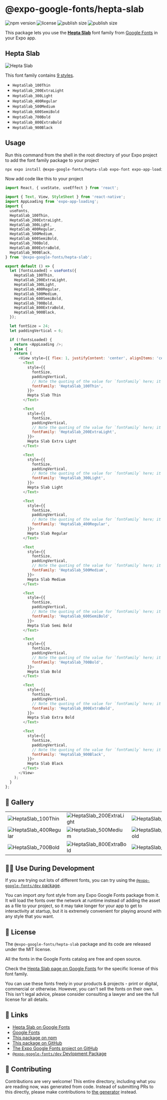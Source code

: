 # @expo-google-fonts/hepta-slab

![npm version](https://flat.badgen.net/npm/v/@expo-google-fonts/hepta-slab)
![license](https://flat.badgen.net/github/license/expo/google-fonts)
![publish size](https://flat.badgen.net/packagephobia/install/@expo-google-fonts/hepta-slab)
![publish size](https://flat.badgen.net/packagephobia/publish/@expo-google-fonts/hepta-slab)

This package lets you use the [**Hepta Slab**](https://fonts.google.com/specimen/Hepta+Slab) font family from [Google Fonts](https://fonts.google.com/) in your Expo app.

## Hepta Slab

![Hepta Slab](./font-family.png)

This font family contains [9 styles](#-gallery).

- `HeptaSlab_100Thin`
- `HeptaSlab_200ExtraLight`
- `HeptaSlab_300Light`
- `HeptaSlab_400Regular`
- `HeptaSlab_500Medium`
- `HeptaSlab_600SemiBold`
- `HeptaSlab_700Bold`
- `HeptaSlab_800ExtraBold`
- `HeptaSlab_900Black`

## Usage

Run this command from the shell in the root directory of your Expo project to add the font family package to your project
```sh
npx expo install @expo-google-fonts/hepta-slab expo-font expo-app-loading
```

Now add code like this to your project
```js
import React, { useState, useEffect } from 'react';

import { Text, View, StyleSheet } from 'react-native';
import AppLoading from 'expo-app-loading';
import {
  useFonts,
  HeptaSlab_100Thin,
  HeptaSlab_200ExtraLight,
  HeptaSlab_300Light,
  HeptaSlab_400Regular,
  HeptaSlab_500Medium,
  HeptaSlab_600SemiBold,
  HeptaSlab_700Bold,
  HeptaSlab_800ExtraBold,
  HeptaSlab_900Black,
} from '@expo-google-fonts/hepta-slab';

export default () => {
  let [fontsLoaded] = useFonts({
    HeptaSlab_100Thin,
    HeptaSlab_200ExtraLight,
    HeptaSlab_300Light,
    HeptaSlab_400Regular,
    HeptaSlab_500Medium,
    HeptaSlab_600SemiBold,
    HeptaSlab_700Bold,
    HeptaSlab_800ExtraBold,
    HeptaSlab_900Black,
  });

  let fontSize = 24;
  let paddingVertical = 6;

  if (!fontsLoaded) {
    return <AppLoading />;
  } else {
    return (
      <View style={{ flex: 1, justifyContent: 'center', alignItems: 'center' }}>
        <Text
          style={{
            fontSize,
            paddingVertical,
            // Note the quoting of the value for `fontFamily` here; it expects a string!
            fontFamily: 'HeptaSlab_100Thin',
          }}>
          Hepta Slab Thin
        </Text>

        <Text
          style={{
            fontSize,
            paddingVertical,
            // Note the quoting of the value for `fontFamily` here; it expects a string!
            fontFamily: 'HeptaSlab_200ExtraLight',
          }}>
          Hepta Slab Extra Light
        </Text>

        <Text
          style={{
            fontSize,
            paddingVertical,
            // Note the quoting of the value for `fontFamily` here; it expects a string!
            fontFamily: 'HeptaSlab_300Light',
          }}>
          Hepta Slab Light
        </Text>

        <Text
          style={{
            fontSize,
            paddingVertical,
            // Note the quoting of the value for `fontFamily` here; it expects a string!
            fontFamily: 'HeptaSlab_400Regular',
          }}>
          Hepta Slab Regular
        </Text>

        <Text
          style={{
            fontSize,
            paddingVertical,
            // Note the quoting of the value for `fontFamily` here; it expects a string!
            fontFamily: 'HeptaSlab_500Medium',
          }}>
          Hepta Slab Medium
        </Text>

        <Text
          style={{
            fontSize,
            paddingVertical,
            // Note the quoting of the value for `fontFamily` here; it expects a string!
            fontFamily: 'HeptaSlab_600SemiBold',
          }}>
          Hepta Slab Semi Bold
        </Text>

        <Text
          style={{
            fontSize,
            paddingVertical,
            // Note the quoting of the value for `fontFamily` here; it expects a string!
            fontFamily: 'HeptaSlab_700Bold',
          }}>
          Hepta Slab Bold
        </Text>

        <Text
          style={{
            fontSize,
            paddingVertical,
            // Note the quoting of the value for `fontFamily` here; it expects a string!
            fontFamily: 'HeptaSlab_800ExtraBold',
          }}>
          Hepta Slab Extra Bold
        </Text>

        <Text
          style={{
            fontSize,
            paddingVertical,
            // Note the quoting of the value for `fontFamily` here; it expects a string!
            fontFamily: 'HeptaSlab_900Black',
          }}>
          Hepta Slab Black
        </Text>
      </View>
    );
  }
};

```

## 🔡 Gallery


||||
|-|-|-|
|![HeptaSlab_100Thin](./HeptaSlab_100Thin.ttf.png)|![HeptaSlab_200ExtraLight](./HeptaSlab_200ExtraLight.ttf.png)|![HeptaSlab_300Light](./HeptaSlab_300Light.ttf.png)||
|![HeptaSlab_400Regular](./HeptaSlab_400Regular.ttf.png)|![HeptaSlab_500Medium](./HeptaSlab_500Medium.ttf.png)|![HeptaSlab_600SemiBold](./HeptaSlab_600SemiBold.ttf.png)||
|![HeptaSlab_700Bold](./HeptaSlab_700Bold.ttf.png)|![HeptaSlab_800ExtraBold](./HeptaSlab_800ExtraBold.ttf.png)|![HeptaSlab_900Black](./HeptaSlab_900Black.ttf.png)||


## 👩‍💻 Use During Development

If you are trying out lots of different fonts, you can try using the [`@expo-google-fonts/dev` package](https://github.com/expo/google-fonts/tree/master/font-packages/dev#readme).

You can import *any* font style from any Expo Google Fonts package from it. It will load the fonts
over the network at runtime instead of adding the asset as a file to your project, so it may take longer
for your app to get to interactivity at startup, but it is extremely convenient
for playing around with any style that you want.

## 📖 License

The `@expo-google-fonts/hepta-slab` package and its code are released under the MIT license.

All the fonts in the Google Fonts catalog are free and open source.

Check the [Hepta Slab page on Google Fonts](https://fonts.google.com/specimen/Hepta+Slab) for the specific license of this font family.

You can use these fonts freely in your products & projects - print or digital, commercial or otherwise. However, you can't sell the fonts on their own. This isn't legal advice, please consider consulting a lawyer and see the full license for all details.

## 🔗 Links

- [Hepta Slab on Google Fonts](https://fonts.google.com/specimen/Hepta+Slab)
- [Google Fonts](https://fonts.google.com/)
- [This package on npm](https://www.npmjs.com/package/@expo-google-fonts/hepta-slab)
- [This package on GitHub](https://github.com/expo/google-fonts/tree/master/font-packages/hepta-slab)
- [The Expo Google Fonts project on GitHub](https://github.com/expo/google-fonts)
- [`@expo-google-fonts/dev` Devlopment Package](https://github.com/expo/google-fonts/tree/master/font-packages/dev)

## 🤝 Contributing

Contributions are very welcome! This entire directory, including what you are reading now, was generated from code. Instead of submitting PRs to this directly, please make contributions to [the generator](https://github.com/expo/google-fonts/tree/master/packages/generator) instead.
